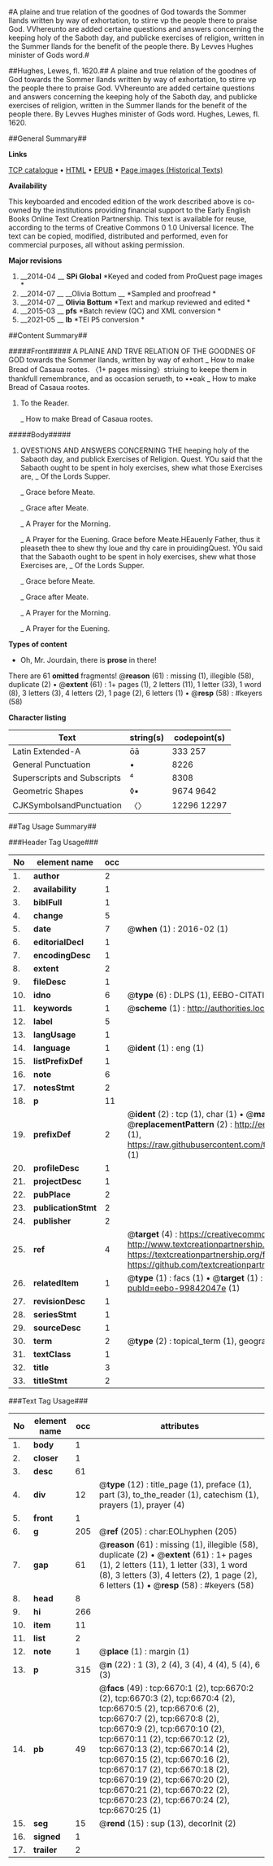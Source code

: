 #A plaine and true relation of the goodnes of God towards the Sommer Ilands written by way of exhortation, to stirre vp the people there to praise God. VVhereunto are added certaine questions and answers concerning the keeping holy of the Saboth day, and publicke exercises of religion, written in the Summer Ilands for the benefit of the people there. By Levves Hughes minister of Gods word.#

##Hughes, Lewes, fl. 1620.##
A plaine and true relation of the goodnes of God towards the Sommer Ilands written by way of exhortation, to stirre vp the people there to praise God. VVhereunto are added certaine questions and answers concerning the keeping holy of the Saboth day, and publicke exercises of religion, written in the Summer Ilands for the benefit of the people there. By Levves Hughes minister of Gods word.
Hughes, Lewes, fl. 1620.

##General Summary##

**Links**

[TCP catalogue](http://www.ota.ox.ac.uk/tcp/)  • 
[HTML](http://tei.it.ox.ac.uk/tcp/Texts-HTML/free/A03/A03803.html)  • 
[EPUB](http://tei.it.ox.ac.uk/tcp/Texts-EPUB/free/A03/A03803.epub) • 
[Page images (Historical Texts)](https://historicaltexts.jisc.ac.uk/eebo-99842047e)

**Availability**

This keyboarded and encoded edition of the work described above is co-owned by the
    institutions providing financial support to the Early English Books Online Text Creation
    Partnership. This text is available for reuse, according to the terms of  Creative Commons 0 1.0 Universal
    licence. The text can be copied, modified, distributed and performed, even for commercial
    purposes, all without asking permission.

**Major revisions**

1. __2014-04 __ __SPi Global__ *Keyed and coded from ProQuest page images *
1. __2014-07 __ __Olivia Bottum __ *Sampled and proofread *
1. __2014-07 __ __Olivia Bottum__ *Text and markup reviewed and edited *
1. __2015-03 __ __pfs__ *Batch review (QC) and XML conversion *
1. __2021-05 __ __lb__ *TEI P5 conversion *

##Content Summary##

#####Front#####
A PLAINE AND TRVE RELATION OF THE GOODNES OF GOD towards the Sommer Ilands, written by way of exhort
    _ How to make Bread of Casaua rootes.
〈1+ pages missing〉striuing to keepe them in thankfull remembrance, and as occasion serueth, to ••eak
    _ How to make Bread of Casaua rootes.

1. To the Reader.

    _ How to make Bread of Casaua rootes.

#####Body#####

1. QVESTIONS AND ANSWERS CONCERNING THE heeping holy of the Sabaoth day, and publick Exercises of Religion.
Quest. YOu said that the Sabaoth ought to be spent in holy exercises, shew what those Exercises are,
    _ Of the Lords Supper.

    _ Grace before Meate.

    _ Grace after Meate.

    _ A Prayer for the Morning.

    _ A Prayer for the Euening.
Grace before Meate.HEauenly Father, thus it pleaseth thee to shew thy loue and thy care in prouidingQuest. YOu said that the Sabaoth ought to be spent in holy exercises, shew what those Exercises are,
    _ Of the Lords Supper.

    _ Grace before Meate.

    _ Grace after Meate.

    _ A Prayer for the Morning.

    _ A Prayer for the Euening.

**Types of content**

  * Oh, Mr. Jourdain, there is **prose** in there!

There are 61 **omitted** fragments! 
 @__reason__ (61) : missing (1), illegible (58), duplicate (2)  •  @__extent__ (61) : 1+ pages (1), 2 letters (11), 1 letter (33), 1 word (8), 3 letters (3), 4 letters (2), 1 page (2), 6 letters (1)  •  @__resp__ (58) : #keyers (58)

**Character listing**


|Text|string(s)|codepoint(s)|
|---|---|---|
|Latin Extended-A|ōā|333 257|
|General Punctuation|•|8226|
|Superscripts             and Subscripts|⁴|8308|
|Geometric Shapes|◊▪|9674 9642|
|CJKSymbolsandPunctuation|〈〉|12296 12297|

##Tag Usage Summary##

###Header Tag Usage###

|No|element name|occ|attributes|
|---|---|---|---|
|1.|__author__|2||
|2.|__availability__|1||
|3.|__biblFull__|1||
|4.|__change__|5||
|5.|__date__|7| @__when__ (1) : 2016-02 (1)|
|6.|__editorialDecl__|1||
|7.|__encodingDesc__|1||
|8.|__extent__|2||
|9.|__fileDesc__|1||
|10.|__idno__|6| @__type__ (6) : DLPS (1), EEBO-CITATION (1), VID (1), EEBO-PROQUEST (1), STC (2)|
|11.|__keywords__|1| @__scheme__ (1) : http://authorities.loc.gov/ (1)|
|12.|__label__|5||
|13.|__langUsage__|1||
|14.|__language__|1| @__ident__ (1) : eng (1)|
|15.|__listPrefixDef__|1||
|16.|__note__|6||
|17.|__notesStmt__|2||
|18.|__p__|11||
|19.|__prefixDef__|2| @__ident__ (2) : tcp (1), char (1)  •  @__matchPattern__ (2) : ([0-9\-]+):([0-9IVX]+) (1), (.+) (1)  •  @__replacementPattern__ (2) : http://eebo.chadwyck.com/downloadtiff?vid=$1&page=$2 (1), https://raw.githubusercontent.com/textcreationpartnership/Texts/master/tcpchars.xml#$1 (1)|
|20.|__profileDesc__|1||
|21.|__projectDesc__|1||
|22.|__pubPlace__|2||
|23.|__publicationStmt__|2||
|24.|__publisher__|2||
|25.|__ref__|4| @__target__ (4) : https://creativecommons.org/publicdomain/zero/1.0/ (1), http://www.textcreationpartnership.org/docs/. (1), https://textcreationpartnership.org/faq/#faq05 (1), https://github.com/textcreationpartnership (1)|
|26.|__relatedItem__|1| @__type__ (1) : facs (1)  •  @__target__ (1) : https://data.historicaltexts.jisc.ac.uk/view?pubId=eebo-99842047e (1)|
|27.|__revisionDesc__|1||
|28.|__seriesStmt__|1||
|29.|__sourceDesc__|1||
|30.|__term__|2| @__type__ (2) : topical_term (1), geographic_name (1)|
|31.|__textClass__|1||
|32.|__title__|3||
|33.|__titleStmt__|2||


###Text Tag Usage###

|No|element name|occ|attributes|
|---|---|---|---|
|1.|__body__|1||
|2.|__closer__|1||
|3.|__desc__|61||
|4.|__div__|12| @__type__ (12) : title_page (1), preface (1), part (3), to_the_reader (1), catechism (1), prayers (1), prayer (4)|
|5.|__front__|1||
|6.|__g__|205| @__ref__ (205) : char:EOLhyphen (205)|
|7.|__gap__|61| @__reason__ (61) : missing (1), illegible (58), duplicate (2)  •  @__extent__ (61) : 1+ pages (1), 2 letters (11), 1 letter (33), 1 word (8), 3 letters (3), 4 letters (2), 1 page (2), 6 letters (1)  •  @__resp__ (58) : #keyers (58)|
|8.|__head__|8||
|9.|__hi__|266||
|10.|__item__|11||
|11.|__list__|2||
|12.|__note__|1| @__place__ (1) : margin (1)|
|13.|__p__|315| @__n__ (22) : 1 (3), 2 (4), 3 (4), 4 (4), 5 (4), 6 (3)|
|14.|__pb__|49| @__facs__ (49) : tcp:6670:1 (2), tcp:6670:2 (2), tcp:6670:3 (2), tcp:6670:4 (2), tcp:6670:5 (2), tcp:6670:6 (2), tcp:6670:7 (2), tcp:6670:8 (2), tcp:6670:9 (2), tcp:6670:10 (2), tcp:6670:11 (2), tcp:6670:12 (2), tcp:6670:13 (2), tcp:6670:14 (2), tcp:6670:15 (2), tcp:6670:16 (2), tcp:6670:17 (2), tcp:6670:18 (2), tcp:6670:19 (2), tcp:6670:20 (2), tcp:6670:21 (2), tcp:6670:22 (2), tcp:6670:23 (2), tcp:6670:24 (2), tcp:6670:25 (1)|
|15.|__seg__|15| @__rend__ (15) : sup (13), decorInit (2)|
|16.|__signed__|1||
|17.|__trailer__|2||
